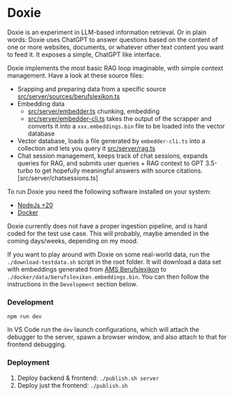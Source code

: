 # Doxie

Doxie is an experiment in LLM-based information retrieval. Or in plain words: Doxie uses ChatGPT to answer questions based on the content of one or more websites, documents, or whatever other text content you want to feed it. It exposes a simple, ChatGPT like interface.

Doxie implements the most basic RAG loop imaginable, with simple context management. Have a look at these source files:

-   Srapping and preparing data from a specific source [src/server/sources/berufslexikon.ts](src/server/sources/berufslexikon.ts)
-   Embedding data
    -   [src/server/embedder.ts](src/server/embedder.ts) chunking, embedding
    -   [src/server/embedder-cli.ts](src/server/embedder.ts) takes the output of the scrapper and converts it into a `xxx.embeddings.bin` file to be loaded into the vector database
-   Vector database, loads a file generated by `embedder-cli.ts` into a collection and lets you query it [src/server/rag.ts](src/server/rag.ts)
-   Chat session management, keeps track of chat sessions, expands queries for RAG, and submits user queries + RAG context to GPT 3.5-turbo to get hopefully meaningful answers with source citations. [src/server/chatsessions.ts]

To run Doxie you need the following software installed on your system:

-   [NodeJs +20](https://nodejs.org/en)
-   [Docker](https://www.docker.com/)

Doxie currently does not have a proper ingestion pipeline, and is hard coded for the test use case. This will probably, maybe amended in the coming days/weeks, depending on my mood.

If you want to play around with Doxie on some real-world data, run the `./download-testdata.sh` script in the root folder. It will download a data set with embeddings generated from [AMS Berufslexikon](https://www.berufslexikon.at/) to `./docker/data/berufslexikon.embeddings.bin`. You can then follow the instructions in the `Development` section below.

### Development

```
npm run dev
```

In VS Code run the `dev` launch configurations, which will attach the debugger to the server, spawn a browser window, and also attach to that for frontend debugging.

### Deployment

1. Deploy backend & frontend: `./publish.sh server`
1. Deploy just the frontend: `./publish.sh`
